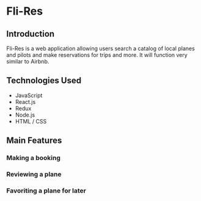 # **Fli-Res**

## Introduction
Fli-Res is a web application allowing users search a catalog of local planes and pilots and make reservations for trips and more. It will function very similar to Airbnb. 

## Technologies Used
* JavaScript
* React.js
* Redux
* Node.js
* HTML / CSS

## Main Features

### Making a booking

### Reviewing a plane

### Favoriting a plane for later